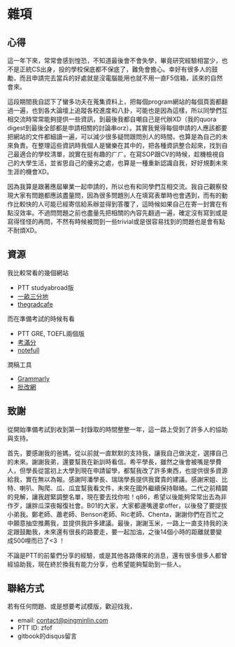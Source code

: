 # 雜項

## 心得
這一年下來，常常會感到惶恐，不知道最後會不會失學，畢竟研究經驗相當少，也不是正統CS出身，投的學校保底都不保底了，難免會擔心。幸好有很多人的鼓勵，而且申請完去當兵的好處就是沒電腦能用也就不用一直F5信箱，該來的自然會來。

這段期間我自認下了蠻多功夫在蒐集資料上，把每個program網站的每個頁面都翻過一遍，也到各大論壇上追蹤各校進度和八卦，可能也是因為這樣，所以同學們互相交流時常常能夠提供一些資訊，到最後我都自嘲自己是代辦XD（我的quora digest到最後全部都是申請相關的討論串orz）。其實我覺得每個申請的人應該都要把網站的文件都細讀一遍，可以減少很多疑問跟問別人的時間，也算是為自己的未來負責。在整理這些資訊時我個人是蠻樂在其中的，把各種資訊整合起來，找到自己最適合的學校清單，說實在挺有趣的ㄏㄏ。在寫SOP跟CV的時候，趁機檢視自己的大學生活，並省思自己的優劣之處，也算是一種重新認識自我，好好規劃未來生涯的機會XD。

因為我算是跟著應屆畢業一起申請的，所以也有和同學們互相交流。我自己觀察發現大家有問題都應該盡量問，因為很多問題別人在填寫表單時也會遇到，而有的動作比較快的人可能已經寄信給系辦並得到答覆了，這時候如果自己在寄一封實在有點沒效率。不過問問題之前也盡量先把相關的內容先翻過一遍，確定沒有寫到或是寫得怪怪的再問，不然有時候被問到一些trivial或是很容易找到的問題也是會有點不耐煩XD。

## 資源
我比較常看的幾個網站
- PTT studyabroad版
- [一畝三分地](http://www.1point3acres.com/bbs/)
- [thegradcafe](https://thegradcafe.com)

而在準備考試的時候有看
- PTT GRE, TOEFL兩個版
- [考滿分](www.kmf.com/)
- [notefull](https://www.notefull.com)

潤稿工具
- [Grammarly](https://app.grammarly.com/)
- [批改網](http://www.pigai.org)


## 致謝
從開始準備考試到收到第一封錄取的時間整整一年，這一路上受到了許多人的協助與支持。

首先，要感謝我的爸媽，從以前就一直默默的支持我，讓我自己做決定，選擇自己的未來。謝謝我弟，還要幫我在新訓時看信。希平學長，雖然之後會被嘴是學費人，但學長從當初上大學到現在申請留學，都幫我改了許多東西，也提供很多資源給我，實在無以為報。感謝阿潘學長、瑞瑞學長提供我寶貴的建議。感謝宋姐、比特、喇叭、陶爬、瓜、瓜宜幫我看文件，未來在國外繼續保持聯絡。二代之前精闢的見解，讓我趕緊調整名單，現在要去找你啦！q86，希望以後能夠常常出去為非作歹，讓胖瓜深夜報復社會。B01的大家，大家都邊嘴邊拿offer，以後發了要提拔小弟我。鄭老師、蕭老師、Benson老師、Ric老師、Chenta，謝謝你們在百忙之中願意抽空推薦我，並提供我許多建議。最後，謝謝玉米，一路上一直支持我的決定跟鼓勵我，未來還有很長的路要走，要一起加油，之後14個小時的距離就要變成500哩而已了<3 ！

不論是PTT的前輩們分享的經驗，或是其他各路傳來的消息，還有很多很多人都曾經協助我，現在終於換我有能力分享，也希望能夠幫助到一些人。


## 聯絡方式
若有任何問題、或是想要考試模版，歡迎找我，
- email: [contact@pingminlin.com](mailto:contact@pingminlin.com)
- PTT ID: zfof
- gitbook的disqus留言